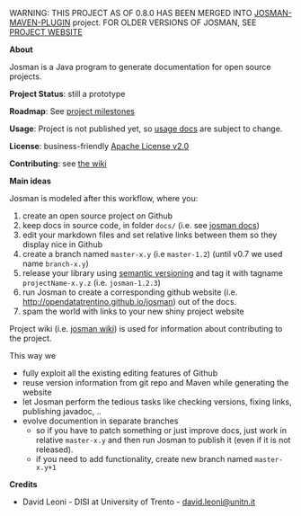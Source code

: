 <p class="josman-to-strip">
WARNING: THIS PROJECT AS OF 0.8.0 HAS BEEN MERGED INTO  <a href="https://github.com/opendatatrentino/josman-maven-plugin" target="_blank">JOSMAN-MAVEN-PLUGIN</a> project. FOR OLDER VERSIONS OF JOSMAN, SEE 
<a href="http://opendatatrentino.github.io/josman/" target="_blank">PROJECT WEBSITE</a></a>
</p>

**About**

Josman is a Java program to generate documentation for open source projects. 


**Project Status**: still a prototype

**Roadmap**: See [project milestones](../../milestones)

**Usage**: Project is not published yet, so [usage docs](docs) are subject to change. 

**License**: business-friendly [Apache License v2.0](LICENSE.txt)

**Contributing**: see [the wiki](../../wiki)


**Main ideas**

Josman is modeled after this workflow, where you:

1. create an open source project on Github
2. keep docs in source code, in folder `docs/` (i.e. see [josman docs](docs))
3. edit your markdown files and set relative links between them so they display nice in Github
4. create a branch named `master-x.y` (i.e `master-1.2`) (until v0.7 we used name `branch-x.y`)
5. release your library using <a href="http://semver.org" target="_blank">semantic versioning</a> and tag it with tagname `projectName-x.y.z` (i.e. `josman-1.2.3`)
6. run Josman to create a corresponding github website (i.e. http://opendatatrentino.github.io/josman) out of the docs. 
7. spam the world with links to your new shiny project website

Project wiki (i.e. [josman wiki](../../wiki)) is used for information about contributing to the project.

This way we 

* fully exploit all the existing editing features of Github
* reuse version information from git repo and Maven while generating the website
* let Josman perform the tedious tasks like checking versions, fixing links, publishing javadoc, ..
* evolve documention in separate branches
    * so if you have to patch something or just improve docs, just work in relative `master-x.y` and then run Josman to publish it (even if it is not released).
    * if you need to add functionality, create new branch named `master-x.y+1`


**Credits**

* David Leoni - DISI at University of Trento - david.leoni@unitn.it
